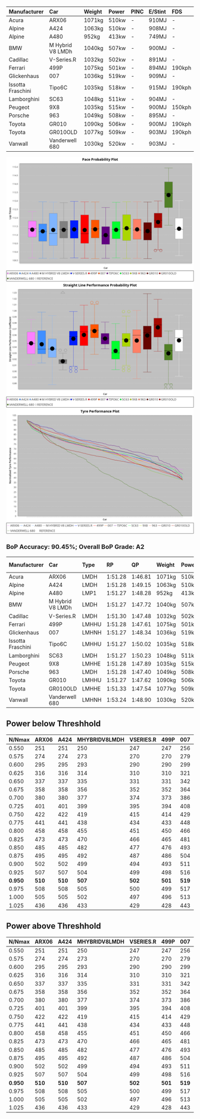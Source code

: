 |Manufacturer|Car|Weight|Power|PINC|E/Stint|FDS|
|:-|:-|:-|:-|:-|:-|:-|
|Acura|ARX06|1071kg|510kw|-|910MJ|-|
|Alpine|A424|1063kg|510kw|-|908MJ|-|
|Alpine|A480|952kg|413kw|-|749MJ|-|
|BMW|M Hybrid V8 LMDh|1040kg|507kw|-|900MJ|-|
|Cadillac|V-Series.R|1032kg|502kw|-|891MJ|-|
|Ferrari|499P|1075kg|501kw|-|894MJ|190kph|
|Glickenhaus|007|1036kg|519kw|-|909MJ|-|
|Issotta Fraschini|Tipo6C|1035kg|518kw|-|915MJ|190kph|
|Lamborghini|SC63|1048kg|511kw|-|904MJ|-|
|Peugeot|9X8|1035kg|515kw|-|900MJ|150kph|
|Porsche|963|1049kg|508kw|-|895MJ|-|
|Toyota|GR010|1090kg|506kw|-|900MJ|190kph|
|Toyota|GR010OLD|1077kg|509kw|-|903MJ|190kph|
|Vanwall|Vanderwell 680|1030kg|520kw|-|903MJ|-|

![PACECHART](./IMG/ACOMETHOD.png)
![STRAIGHTLINEPERFORMANCECHART](./IMG/ACOMETHOD_sp.png)
![TYREPERFORMANCECHART](./IMG/ACOMETHOD_tw.png)

### BoP Accuracy: 90.45%; Overall BoP Grade: A2
|Manufacturer|Car|Type|RP|QP|Weight|Power¹|Threshhold|PINC|Power²|E/Stint|AVG Vmax|FDS|RDLC|L/Stint|BOP-Grade|ModelAccuracy|ModelPoints|Match%|
|:-|:-|:-|:-|:-|:-|:-|:-|:-|:-|:-|:-|:-|:-|:-|:-|:-|:-|:-|
|Acura|ARX06|LMDH|1:51.28|1:46.81|1071kg|510kw|210.0kph|-|510kw|910MJ|282.65kph|-|1.00|33|+B2|100.00%|995|80.33%|
|Alpine|A424|LMDH|1:51.28|1:49.15|1063kg|510kw|210.0kph|-|510kw|908MJ|282.67kph|-|1.01|33|~A1|81.15%|521|99.68%|
|Alpine|A480|LMP1|1:51.27|1:48.28|952kg|413kw|210.0kph|-|413kw|749MJ|279.15kph|-|0.97|31|~A1|67.92%|957|100.00%|
|BMW|M Hybrid V8 LMDh|LMDH|1:51.27|1:47.72|1040kg|507kw|210.0kph|-|507kw|900MJ|280.04kph|-|1.03|33|-A2|98.60%|1690|94.23%|
|Cadillac|V-Series.R|LMDH|1:51.30|1:47.48|1032kg|502kw|210.0kph|-|502kw|891MJ|284.09kph|-|1.03|33|+A2|91.10%|1770|94.69%|
|Ferrari|499P|LMHHU|1:51.28|1:47.61|1075kg|501kw|210.0kph|-|501kw|894MJ|283.95kph|190kph|1.02|33|~A1|84.26%|2292|100.00%|
|Glickenhaus|007|LMHNH|1:51.27|1:48.34|1036kg|519kw|210.0kph|-|519kw|909MJ|287.48kph|-|0.95|33|~A1|94.63%|1605|97.39%|
|Issotta Fraschini|Tipo6C|LMHHU|1:51.27|1:50.02|1035kg|518kw|210.0kph|-|518kw|915MJ|285.58kph|190kph|1.08|33|+B1|66.67%|96|86.49%|
|Lamborghini|SC63|LMDH|1:51.27|1:50.23|1048kg|511kw|210.0kph|-|511kw|904MJ|281.60kph|-|1.05|33|+B1|96.77%|419|88.39%|
|Peugeot|9X8|LMHHE|1:51.28|1:47.89|1035kg|515kw|210.0kph|-|515kw|900MJ|284.18kph|150kph|1.03|33|~A1|83.63%|2468|100.00%|
|Porsche|963|LMDH|1:51.28|1:47.40|1049kg|508kw|210.0kph|-|508kw|895MJ|283.92kph|-|1.02|33|~A1|93.14%|5746|98.59%|
|Toyota|GR010|LMHHU|1:51.27|1:47.62|1090kg|506kw|210.0kph|-|506kw|900MJ|283.67kph|190kph|1.00|33|~A1|87.37%|3154|100.00%|
|Toyota|GR010OLD|LMHHE|1:51.33|1:47.54|1077kg|509kw|210.0kph|-|509kw|903MJ|286.27kph|190kph|1.01|33|~A1|89.81%|1393|100.00%|
|Vanwall|Vanderwell 680|LMHNH|1:53.24|1:48.90|1030kg|520kw|210.0kph|-|520kw|903MJ|281.54kph|-|1.01|33|+Ω1|90.28%|604|26.47%|

## Power below Threshhold
|N/Nmax|ARX06|A424|MHYBRIDV8LMDH|VSERIES.R|499P|007|TIPO6C|SC63|9X8|963|GR010|GR010OLD|VANDERWELL680|​|RPM|A480|
|:-|:-|:-|:-|:-|:-|:-|:-|:-|:-|:-|:-|:-|:-|:-|:-|:-|
|0.550|251|251|250|247|247|256|255|252|254|250|249|251|256|​|--|-|
|0.575|274|274|273|270|270|279|278|275|277|273|272|274|279|​|--|-|
|0.600|295|295|293|290|290|299|299|295|297|293|292|294|300|​|--|-|
|0.625|316|316|314|310|310|321|321|316|319|314|313|315|322|​|--|-|
|0.650|337|337|335|331|331|342|342|337|340|335|334|336|343|​|--|-|
|0.675|358|358|356|352|352|364|364|359|362|357|355|357|365|​|--|-|
|0.700|380|380|377|374|373|386|386|380|383|378|377|379|387|​|--|-|
|0.725|401|401|399|395|394|408|407|402|405|399|398|400|409|​|--|-|
|0.750|422|422|419|415|414|429|428|422|426|420|418|421|430|​|--|-|
|0.775|441|441|438|434|433|448|447|441|445|439|437|440|449|​|5000|242|
|0.800|458|458|455|451|450|466|465|459|463|456|454|457|467|​|5500|286|
|0.825|473|473|470|466|465|481|480|474|478|471|469|472|482|​|6000|320|
|0.850|485|485|482|477|476|493|492|485|489|483|481|484|494|​|6500|361|
|0.875|495|495|492|487|486|504|503|496|500|493|491|494|505|​|7000|404|
|0.900|502|502|499|494|493|511|510|503|507|500|498|501|512|​|7500|414|
|0.925|507|507|504|499|498|516|515|508|512|505|503|506|517|​|8000|410|
|**0.950**|**510**|**510**|**507**|**502**|**501**|**519**|**518**|**511**|**515**|**508**|**506**|**509**|**520**|**​**|**8500**|**413**|
|0.975|508|508|505|500|499|517|516|509|513|506|504|507|518|​|9000|207|
|1.000|505|505|502|497|496|513|512|505|509|503|501|504|514|​|--|-|
|1.025|436|436|433|429|428|443|442|436|440|434|432|435|444|​|--|-|

## Power above Threshhold
|N/Nmax|ARX06|A424|MHYBRIDV8LMDH|VSERIES.R|499P|007|TIPO6C|SC63|9X8|963|GR010|GR010OLD|VANDERWELL680|​|RPM|A480|
|:-|:-|:-|:-|:-|:-|:-|:-|:-|:-|:-|:-|:-|:-|:-|:-|:-|
|0.550|251|251|250|247|247|256|255|252|254|250|249|251|256|​|--|-|
|0.575|274|274|273|270|270|279|278|275|277|273|272|274|279|​|--|-|
|0.600|295|295|293|290|290|299|299|295|297|293|292|294|300|​|--|-|
|0.625|316|316|314|310|310|321|321|316|319|314|313|315|322|​|--|-|
|0.650|337|337|335|331|331|342|342|337|340|335|334|336|343|​|--|-|
|0.675|358|358|356|352|352|364|364|359|362|357|355|357|365|​|--|-|
|0.700|380|380|377|374|373|386|386|380|383|378|377|379|387|​|--|-|
|0.725|401|401|399|395|394|408|407|402|405|399|398|400|409|​|--|-|
|0.750|422|422|419|415|414|429|428|422|426|420|418|421|430|​|--|-|
|0.775|441|441|438|434|433|448|447|441|445|439|437|440|449|​|5000|242|
|0.800|458|458|455|451|450|466|465|459|463|456|454|457|467|​|5500|286|
|0.825|473|473|470|466|465|481|480|474|478|471|469|472|482|​|6000|320|
|0.850|485|485|482|477|476|493|492|485|489|483|481|484|494|​|6500|361|
|0.875|495|495|492|487|486|504|503|496|500|493|491|494|505|​|7000|404|
|0.900|502|502|499|494|493|511|510|503|507|500|498|501|512|​|7500|414|
|0.925|507|507|504|499|498|516|515|508|512|505|503|506|517|​|8000|410|
|**0.950**|**510**|**510**|**507**|**502**|**501**|**519**|**518**|**511**|**515**|**508**|**506**|**509**|**520**|**​**|**8500**|**413**|
|0.975|508|508|505|500|499|517|516|509|513|506|504|507|518|​|9000|207|
|1.000|505|505|502|497|496|513|512|505|509|503|501|504|514|​|--|-|
|1.025|436|436|433|429|428|443|442|436|440|434|432|435|444|​|--|-|
